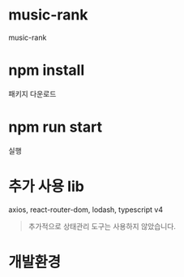 # music-rank

music-rank

# npm install

패키지 다운로드

# npm run start

실행

# 추가 사용 lib

axios, react-router-dom, lodash, typescript v4

> 추가적으로 상태관리 도구는 사용하지 않았습니다.

# 개발환경
